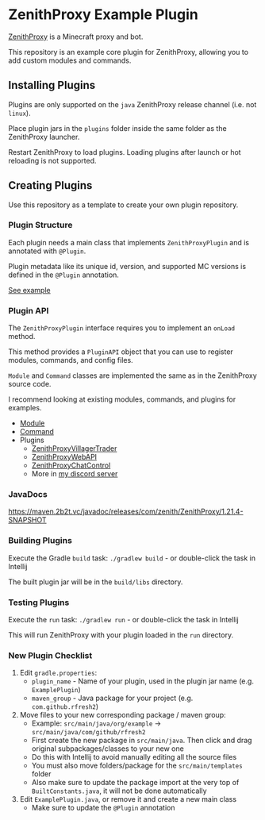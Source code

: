 # ZenithProxy Example Plugin

[ZenithProxy](https://github.com/rfresh2/ZenithProxy) is a Minecraft proxy and bot.

This repository is an example core plugin for ZenithProxy, allowing you to add custom modules and commands.

## Installing Plugins

Plugins are only supported on the `java` ZenithProxy release channel (i.e. not `linux`).

Place plugin jars in the `plugins` folder inside the same folder as the ZenithProxy launcher.

Restart ZenithProxy to load plugins. Loading plugins after launch or hot reloading is not supported.

## Creating Plugins

Use this repository as a template to create your own plugin repository.

### Plugin Structure

Each plugin needs a main class that implements `ZenithProxyPlugin` and is annotated with `@Plugin`.

Plugin metadata like its unique id, version, and supported MC versions is defined in the `@Plugin` annotation.

[See example](https://github.com/rfresh2/ZenithProxyExamplePlugin/blob/1.21.4/src/main/java/org/example/ExamplePlugin.java)

### Plugin API

The `ZenithProxyPlugin` interface requires you to implement an `onLoad` method.

This method provides a `PluginAPI` object that you can use to register modules, commands, and config files.

`Module` and `Command` classes are implemented the same as in the ZenithProxy source code.

I recommend looking at existing modules, commands, and plugins for examples.

* [Module](https://github.com/rfresh2/ZenithProxy/tree/1.21.4/src/main/java/com/zenith/module)
* [Command](https://github.com/rfresh2/ZenithProxy/tree/1.21.4/src/main/java/com/zenith/command)
* Plugins
  * [ZenithProxyVillagerTrader](https://github.com/rfresh2/ZenithProxyVillagerTrader)
  * [ZenithProxyWebAPI](https://github.com/rfresh2/ZenithProxyWebAPI)
  * [ZenithProxyChatControl](https://github.com/rfresh2/ZenithProxyChatControl)
  * More in [my discord server](https://discord.com/channels/1127460556710883391/1369081651564515358)

### JavaDocs

https://maven.2b2t.vc/javadoc/releases/com/zenith/ZenithProxy/1.21.4-SNAPSHOT

### Building Plugins

Execute the Gradle `build` task: `./gradlew build` - or double-click the task in Intellij

The built plugin jar will be in the `build/libs` directory.

### Testing Plugins

Execute the `run` task: `./gradlew run` - or double-click the task in Intellij

This will run ZenithProxy with your plugin loaded in the `run` directory.

### New Plugin Checklist

1. Edit `gradle.properties`:
   - `plugin_name` - Name of your plugin, used in the plugin jar name (e.g. `ExamplePlugin`)
   - `maven_group` - Java package for your project (e.g. `com.github.rfresh2`)
1. Move files to your new corresponding package / maven group:
   - Example: `src/main/java/org/example` -> `src/main/java/com/github/rfresh2`
   - First create the new package in `src/main/java`. Then click and drag original subpackages/classes to your new one
   - Do this with Intellij to avoid manually editing all the source files
   - You must also move folders/package for the `src/main/templates` folder
   - Also make sure to update the package import at the very top of `BuiltConstants.java`, it will not be done automatically
1. Edit `ExamplePlugin.java`, or remove it and create a new main class
   - Make sure to update the `@Plugin` annotation
